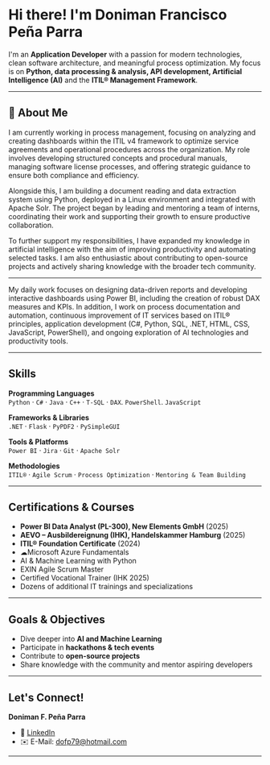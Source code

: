 # Hi there! I'm Doniman Francisco Peña Parra

I'm an **Application Developer** with a passion for modern technologies, clean software architecture, and meaningful process optimization. 
My focus is on **Python, data processing & analysis, API development, Artificial Intelligence (AI)** and the **ITIL® Management Framework**.

--- 

## 🚀 About Me

I am currently working in process management, focusing on analyzing and creating dashboards within the ITIL v4 framework to optimize service agreements and operational procedures across the organization. My role involves developing structured concepts and procedural manuals, managing software license processes, and offering strategic guidance to ensure both compliance and efficiency.

Alongside this, I am building a document reading and data extraction system using Python, deployed in a Linux environment and integrated with Apache Solr. The project began by leading and mentoring a team of interns, coordinating their work and supporting their growth to ensure productive collaboration.

To further support my responsibilities, I have expanded my knowledge in artificial intelligence with the aim of improving productivity and automating selected tasks. I am also enthusiastic about contributing to open-source projects and actively sharing knowledge with the broader tech community.

---

My daily work focuses on designing data-driven reports and developing interactive dashboards using Power BI, including the creation of robust DAX measures and KPIs.
In addition, I work on process documentation and automation, continuous improvement of IT services based on ITIL® principles, application development (C#, Python, SQL, .NET, HTML, CSS, JavaScript, PowerShell), and ongoing exploration of AI technologies and productivity tools.

---

## Skills

**Programming Languages**  
`Python` · `C#` · `Java` · `C++` · `T-SQL` · `DAX`. `PowerShell`. `JavaScript`

**Frameworks & Libraries**  
`.NET` · `Flask` · `PyPDF2` · `PySimpleGUI`

**Tools & Platforms**  
`Power BI` · `Jira` · `Git` · `Apache Solr`

**Methodologies**  
`ITIL®` · `Agile Scrum` · `Process Optimization` · `Mentoring & Team Building`

---

## Certifications & Courses

- **Power BI Data Analyst (PL-300), New Elements GmbH** (2025)
- **AEVO – Ausbildereignung (IHK), Handelskammer Hamburg** (2025)
- **ITIL® Foundation Certificate** (2024)
- ☁Microsoft Azure Fundamentals
- AI & Machine Learning with Python
- EXIN Agile Scrum Master
- Certified Vocational Trainer (IHK 2025)
- Dozens of additional IT trainings and specializations

---

## Goals & Objectives

- Dive deeper into **AI and Machine Learning**
- Participate in **hackathons & tech events**
- Contribute to **open-source projects**
- Share knowledge with the community and mentor aspiring developers

________________________________________
## Let's Connect!

**Doniman F. Peña Parra**

- 🔗 [LinkedIn](https://www.linkedin.com/in/doniman-francisco-pe%C3%B1a-parra-609263232/)
- ✉️ E-Mail: [dofp79@hotmail.com](mailto:dofp79@hotmail.com)

________________________________________
